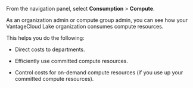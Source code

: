 
From the navigation panel, select **Consumption** > **Compute**.

As an organization admin or compute group admin, you can see how your VantageCloud Lake organization consumes compute resources.

This helps you do the following:

-   Direct costs to departments.

-   Efficiently use committed compute resources.

-   Control costs for on-demand compute resources (if you use up your committed compute resources).


